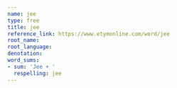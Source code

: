 ```yaml
---
name: jee
type: free
title: jee
reference_link: https://www.etymonline.com/word/jee
root_name: 
root_language: 
denotation: 
word_sums:
- sum: 'Jee + '
  respelling: jee
---
```


